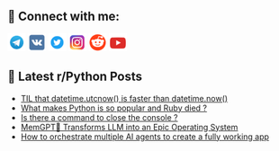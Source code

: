 ## 🔎 Connect with me:
[<img src="https://github.com/bullbesh/bullbesh/blob/main/images/Telegram.png" width="32" height="32" />](https://t.me/bullbesh)
[<img src="https://github.com/bullbesh/bullbesh/blob/main/images/VK.png" width="32" height="32" />](https://vk.com/bullbesh)
[<img src="https://github.com/bullbesh/bullbesh/blob/main/images/Twitter.png" width="32" height="32" />](https://twitter.com/bullbesh1)
[<img src="https://github.com/bullbesh/bullbesh/blob/main/images/Instagram.png" width="32" height="32" />](https://www.instagram.com/bullbesh)
[<img src="https://github.com/bullbesh/bullbesh/blob/main/images/Reddit.png" width="32" height="32" />](https://www.reddit.com/user/bullbesh)
[<img src="https://github.com/bullbesh/bullbesh/blob/main/images/YouTube.png" width="32" height="32" />](https://www.youtube.com/channel/UCtfjRs6uzgq5mfm8S06WTcg)

## 📕 Latest r/Python Posts
<!-- BLOG-POST-LIST:START -->
- [TIL that datetime.utcnow&lpar;&rpar; is faster than datetime.now&lpar;&rpar;](https://www.reddit.com/r/Python/comments/17eryl6/til_that_datetimeutcnow_is_faster_than_datetimenow/)
- [What makes Python is so popular and Ruby died ?](https://www.reddit.com/r/Python/comments/17errkn/what_makes_python_is_so_popular_and_ruby_died/)
- [Is there a command to close the console ?](https://www.reddit.com/r/Python/comments/17ermkt/is_there_a_command_to_close_the_console/)
- [MemGPT🧠 Transforms LLM into an Epic Operating System](https://www.reddit.com/r/Python/comments/17erh9k/memgpt_transforms_llm_into_an_epic_operating/)
- [How to orchestrate multiple AI agents to create a fully working app](https://www.reddit.com/r/Python/comments/17elvgt/how_to_orchestrate_multiple_ai_agents_to_create_a/)
<!-- BLOG-POST-LIST:END -->
